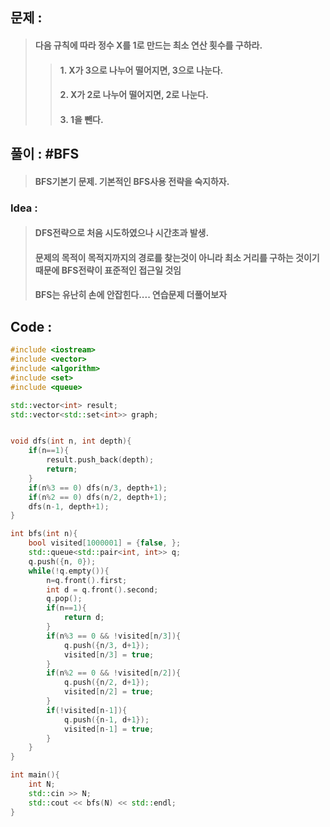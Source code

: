 ## 문제 : 
> #### 다음 규칙에 따라 정수 X를 1로 만드는 최소 연산 횟수를 구하라.
> > #### 1. X가 3으로 나누어 떨어지면, 3으로 나눈다. <br>
> > #### 2. X가 2로 나누어 떨어지면, 2로 나눈다.
> > #### 3. 1을 뺀다.

## 풀이 : #BFS
> #### BFS기본기 문제. 기본적인 BFS사용 전략을 숙지하자.

### Idea : 
> #### DFS전략으로 처음 시도하였으나 시간초과 발생.
> #### 문제의 목적이 목적지까지의 경로를 찾는것이 아니라 최소 거리를 구하는 것이기 때문에 BFS전략이 표준적인 접근일 것임
> #### BFS는 유난히 손에 안잡힌다.... 연습문제 더풀어보자

## Code :
```cpp
#include <iostream>
#include <vector>
#include <algorithm>
#include <set>
#include <queue>

std::vector<int> result;
std::vector<std::set<int>> graph;


void dfs(int n, int depth){
    if(n==1){
        result.push_back(depth);
        return;
    }
    if(n%3 == 0) dfs(n/3, depth+1);
    if(n%2 == 0) dfs(n/2, depth+1);
    dfs(n-1, depth+1);
}

int bfs(int n){
    bool visited[1000001] = {false, };
    std::queue<std::pair<int, int>> q;
    q.push({n, 0});
    while(!q.empty()){
        n=q.front().first;
        int d = q.front().second;
        q.pop();
        if(n==1){
            return d;
        }
        if(n%3 == 0 && !visited[n/3]){
            q.push({n/3, d+1});
            visited[n/3] = true;
        }
        if(n%2 == 0 && !visited[n/2]){
            q.push({n/2, d+1});
            visited[n/2] = true;
        }
        if(!visited[n-1]){
            q.push({n-1, d+1});
            visited[n-1] = true;
        }
    }
}

int main(){
    int N;
    std::cin >> N;
    std::cout << bfs(N) << std::endl;
}
```
